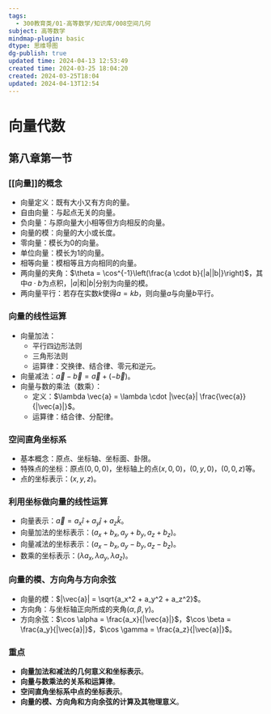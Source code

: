 ```yaml
---
tags:
  - 300教育类/01-高等数学/知识库/008空间几何
subject: 高等数学
mindmap-plugin: basic
dtype: 思维导图
dg-publish: true
updated time: 2024-04-13 12:53:49
created time: 2024-03-25 18:04:20
created: 2024-03-25T18:04
updated: 2024-04-13T12:54
---
```


# 向量代数
## 第八章第一节
### [[向量]]的概念
- 向量定义：既有大小又有方向的量。
- 自由向量：与起点无关的向量。
- 负向量：与原向量大小相等但方向相反的向量。
- 向量的模：向量的大小或长度。
- 零向量：模长为0的向量。
- 单位向量：模长为1的向量。
- 相等向量：模相等且方向相同的向量。
- 两向量的夹角：$\theta = \cos^{-1}\left(\frac{a \cdot b}{|a||b|}\right)$，其中$a \cdot b$为点积，$|a|$和$|b|$分别为向量的模。
- 两向量平行：若存在实数$k$使得$a = kb$，则向量$a$与向量$b$平行。

### 向量的线性运算
- 向量加法：
  - 平行四边形法则
  - 三角形法则
  - 运算律：交换律、结合律、零元和逆元。
- 向量减法：$\vec{a} - \vec{b} = \vec{a} + (-\vec{b})$。
- 向量与数的乘法（数乘）：
  - 定义：$\lambda \vec{a} = \lambda \cdot |\vec{a}| \frac{\vec{a}}{|\vec{a}|}$。
  - 运算律：结合律、分配律。

### 空间直角坐标系
- 基本概念：原点、坐标轴、坐标面、卦限。
- 特殊点的坐标：原点$(0,0,0)$，坐标轴上的点$(x,0,0)$，$(0,y,0)$，$(0,0,z)$等。
- 点的坐标表示：$(x, y, z)$。

### 利用坐标做向量的线性运算
- 向量表示：$\vec{a} = a_x \hat{i} + a_y \hat{j} + a_z \hat{k}$。
- 向量加法的坐标表示：$(a_x + b_x, a_y + b_y, a_z + b_z)$。
- 向量减法的坐标表示：$(a_x - b_x, a_y - b_y, a_z - b_z)$。
- 数乘的坐标表示：$(\lambda a_x, \lambda a_y, \lambda a_z)$。

### 向量的模、方向角与方向余弦
- 向量的模：$|\vec{a}| = \sqrt{a_x^2 + a_y^2 + a_z^2}$。
- 方向角：与坐标轴正向所成的夹角$(\alpha, \beta, \gamma)$。
- 方向余弦：$\cos \alpha = \frac{a_x}{|\vec{a}|}$，$\cos \beta = \frac{a_y}{|\vec{a}|}$，$\cos \gamma = \frac{a_z}{|\vec{a}|}$。

### 重点
- **向量加法和减法的几何意义和坐标表示**。
- **向量与数乘法的关系和运算律**。
- **空间直角坐标系中点的坐标表示**。
- **向量的模、方向角和方向余弦的计算及其物理意义**。

